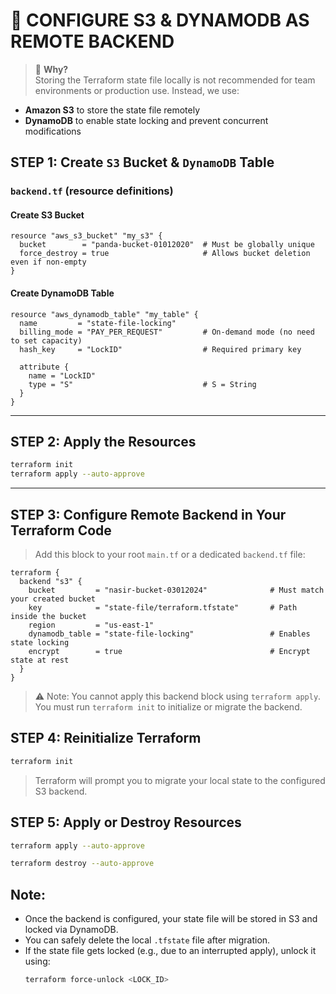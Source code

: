 # 🚀 CONFIGURE S3 & DYNAMODB AS REMOTE BACKEND

> 📌 **Why?**  
Storing the Terraform state file locally is not recommended for team environments or production use. Instead, we use:
- **Amazon S3** to store the state file remotely
- **DynamoDB** to enable state locking and prevent concurrent modifications

## STEP 1: Create `S3` Bucket & `DynamoDB` Table

### `backend.tf` (resource definitions)

#### Create S3 Bucket

```hcl
resource "aws_s3_bucket" "my_s3" {
  bucket        = "panda-bucket-01012020"  # Must be globally unique
  force_destroy = true                     # Allows bucket deletion even if non-empty
}
```

#### Create DynamoDB Table

```hcl
resource "aws_dynamodb_table" "my_table" {
  name         = "state-file-locking"
  billing_mode = "PAY_PER_REQUEST"         # On-demand mode (no need to set capacity)
  hash_key     = "LockID"                  # Required primary key

  attribute {
    name = "LockID"
    type = "S"                             # S = String
  }
}
```

---

## STEP 2: Apply the Resources

```bash
terraform init
terraform apply --auto-approve
```

---

## STEP 3: Configure Remote Backend in Your Terraform Code

> Add this block to your root `main.tf` or a dedicated `backend.tf` file:

```hcl
terraform {
  backend "s3" {
    bucket         = "nasir-bucket-03012024"              # Must match your created bucket
    key            = "state-file/terraform.tfstate"       # Path inside the bucket
    region         = "us-east-1"
    dynamodb_table = "state-file-locking"                 # Enables state locking
    encrypt        = true                                 # Encrypt state at rest
  }
}
```

> ⚠️ Note: You cannot apply this backend block using `terraform apply`. You must run `terraform init` to initialize or migrate the backend.

## STEP 4: Reinitialize Terraform

```bash
terraform init
```
> Terraform will prompt you to migrate your local state to the configured S3 backend.


## STEP 5: Apply or Destroy Resources

```bash
terraform apply --auto-approve
```
```bash
terraform destroy --auto-approve
```

## Note:

- Once the backend is configured, your state file will be stored in S3 and locked via DynamoDB.
- You can safely delete the local `.tfstate` file after migration.
- If the state file gets locked (e.g., due to an interrupted apply), unlock it using:
  ```bash
  terraform force-unlock <LOCK_ID>
  ```
